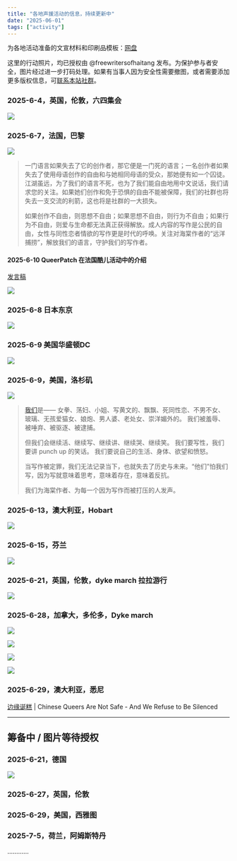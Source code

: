 ```yaml
---
title: "各地声援活动的信息，持续更新中" 
date: "2025-06-01"
tags: ["activity"] 
---
```



为各地活动准备的文宣材料和印刷品模板：[网盘](https://drive.google.com/drive/folders/116zywSst_OCRI6or0X7HEZgQnvU63wL6)

这里的行动照片，均已授权由 @freewritersofhaitang 发布。为保护参与者安全，图片经过进一步打码处理。如果有当事人因为安全性需要撤图，或者需要添加更多版权信息，可[联系本站社群](https://freewriters-haitang.github.io/contact/)。

### 2025-6-4，英国，伦敦，六四集会

![](https://freewriters-haitang.github.io/posts/000014-activities/20250604-uk-london.jpg)

### 2025-6-7，法国，巴黎

![](https://freewriters-haitang.github.io/posts/000014-activities/20250607-france-paris.jpg)

> 一门语言如果失去了它的创作者，那它便是一门死的语言；一名创作者如果失去了使用母语创作的自由和与她相同母语的受众，那她便有如一个囚徒。江湖虽远，为了我们的语言不死，也为了我们能自由地用中文说话，我们请求您的关注。如果她们创作和免于恐惧的自由不能被保障，我们的社群也将失去一支交流的利箭，这也将是社群的一大损失。
>
> 如果创作不自由，则思想不自由；如果思想不自由，则行为不自由；如果行为不自由，则爱与生命都无法真正获得解放。成人内容的写作是公民的自由，女性与同性恋者情欲的写作更是时代的呼唤。关注对海棠作者的“远洋捕捞”，解放我们的语言，守护我们的写作者。


#### 2025-6-10 QueerPatch 在法国酷儿活动中的介绍

[发言稿](https://freewriters-haitang.github.io/posts/000370-french/)

![](https://freewriters-haitang.github.io/posts/000014-activities/20250610-france.jpeg)

### 2025-6-8 日本东京

![](https://freewriters-haitang.github.io/posts/000014-activities/20250608-japan-tokyo-1.jpeg)

### 2025-6-9 美国华盛顿DC

![](https://freewriters-haitang.github.io/posts/000014-activities/20250609-usa-dc-4.jpg)

### 2025-6-9，美国，洛杉矶

![](https://freewriters-haitang.github.io/posts/000014-activities/20250609-usa-la-2-2.jpg)

>[我们](https://freewriters-haitang.github.io/posts/000400-usa-la-protest/)是——
女拳、荡妇、小姐、写黄文的、飘飘、死同性恋、不男不女、玻璃、无孩爱猫女、娘炮、男人婆、老处女、崇洋媚外的。
我们被羞辱、被唾弃、被驱逐、被逮捕。
>
>但我们会继续活、继续写、继续讲、继续哭、继续笑。
我们要写性，我们要讲 punch up 的笑话。
我们要说自己的生活、身体、欲望和愤怒。
>
>当写作被定罪，我们无法记录当下，也就失去了历史与未来。“他们”怕我们写，因为写就意味着思考，意味着存在，意味着反抗。
>
>我们为海棠作者、为每一个因为写作而被打压的人发声。

### 2025-6-13，澳大利亚，Hobart

![](https://freewriters-haitang.github.io/posts/000014-activities/20250613-Australia-Hobart.jpg)

### 2025-6-15，芬兰

![](https://freewriters-haitang.github.io/posts/000014-activities/20250615-Finland.jpg)

### 2025-6-21，英国，伦敦，dyke march 拉拉游行

![](https://freewriters-haitang.github.io/posts/000014-activities/20250621-uk-london.jpg)

### 2025-6-28，加拿大，多伦多，Dyke march

![](https://freewriters-haitang.github.io/posts/000014-activities/20250628-canada-toronto-1.jpg)

![](https://freewriters-haitang.github.io/posts/000014-activities/20250628-canada-toronto-2.jpg)

![](https://freewriters-haitang.github.io/posts/000014-activities/20250628-canada-toronto-3.jpg)

![](https://freewriters-haitang.github.io/posts/000014-activities/20250628-canada-toronto-4.jpg)

### 2025-6-29，澳大利亚，悉尼

[边缘诞糕](https://freewriters-haitang.github.io/posts/000440-fruitcake/) | Chinese Queers Are Not Safe - And We Refuse to Be Silenced

---

## 筹备中 / 图片等待授权

### 2025-6-21，德国

![](https://freewriters-haitang.github.io/posts/000014-activities/20250615-germany.jpg)

### 2025-6-27，英国，伦敦

### 2025-6-29，美国，西雅图

### 2025-7-5，荷兰，阿姆斯特丹

…………

